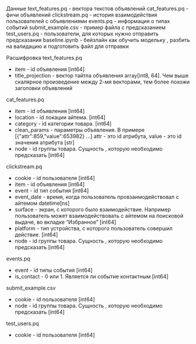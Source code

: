 Данные
text_features.pq - вектора текстов объявлений
cat_features.pq - фичи объявлений
clickstream.pq - история взаимодействия пользователей с объявлениями
events.pq - информация о типах событий
submit_example.csv - пример файла с предсказанием
test_users.pq - пользователи, для которых нужно отправить предсказания
baseline.ipynb -  бейзлайн как обучить модельку , разбить на валидацию и подготовить файл для отправки
 
Расшифровка
text_features.pq
- item  - id объявления [int64]
- title_projection - вектор тайтла объявления array[int8, 64]. Чем выше скалярное произведение между 2-мя векторами, тем более похожи заголовки объявлений

cat_features.pq
- item -  id объявления [int64]
- location - id локации айтема.  [int64]
- category - id категории товара. [int64]
- clean_params - параметры объявления. В примере [{"attr":859,"value":653982} …]  attr - это id атрибута, value - это id значения атрибута [str]
- node - id группы товара. Сущность , которую необходимо предсказать [int64]

clickstream.pq
- cookie - id пользователя [int64]
- item - id объявления [int64]
- event - id тип события [int64]
- event_date - время, когда пользователь провзаимодействовал с айтемом datetime[ns]
- surface  - экран, с которого было взаимодействие. Например пользователь может взаимодействовать с айтемом на поисковой выдаче, во вкладке “Избранное” [int64]
- platform -  тип устройства, с которого пользователь совершил действие.  [int64]
- node - id группы товара. Сущность , которую необходимо предсказать [int64]

events.pq
- event - id типы события [int64]
- is_contact - 0 или 1. Является ли событие контактным [int64]

submit_example.csv
- cookie  - id пользователя [int64]
- node - id группы товара. Сущность , которую необходимо предсказать [int64]

test_users.pq
- cookie - id пользователя [int64]
